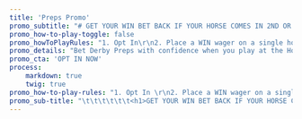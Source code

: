 ```yaml
---
title: 'Preps Promo'
promo_subtitle: "# GET YOUR WIN BET BACK IF YOUR HORSE COMES IN 2ND OR 3RD\r\n\t\t\t\r\n\t\t\t"
promo_how-to-play-toggle: false
promo_howToPlayRules: "1. Opt In\r\n2. Place a WIN wager on a single horse\r\n3. Refund up to $15 if you finish 2nd or 3rd\r\n4. Opt in once to be eligible for all races"
promo_details: "Bet Derby Preps with confidence when you play at the Home of the Money Back Special! We’ll **refund your win bet when you finish 2nd or 3rd** in all eligible Derby Preps. Just **opt in below** then bet to win on any eligible Derby Prep. If your first win wager on a race finishes 2nd or 3rd we’ll **refund you up to $15 per race!**\r\n\r\nPlease note: Moneyback for 3rd place is not available on races with less than 7 betting interests. Races must have 5 or more betting interests for moneyback for 2nd place. \r\n\t\t\t\r\n\t\t\t\r\n\t\t\t\r\n\t\t\t\r\n\t\t\t"
promo_cta: 'OPT IN NOW'
process:
    markdown: true
    twig: true
promo_how-to-play-rules: "1. Opt In \r\n2. Place a WIN wager on a single horse\r\n3. Refund up to $15 if you finish 2nd or 3rd\r\n4. Opt in once to be eligible for all races"
promo_sub-title: "\t\t\t\t\t\t<h1>GET YOUR WIN BET BACK IF YOUR HORSE COMES IN 2ND OR 3RD\r\n\t\t\t</h1>\r\n\t\t\t\r\n\t\t\t"
---
```


			
			